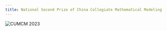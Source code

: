 ```yaml
---
title: National Second Prize of China Collegiate Mathematical Modeling Contest
---
```

<img src="https://lzhms.oss-cn-hangzhou.aliyuncs.com/images/profile/xdu/%E6%95%B0%E6%A8%A1%E5%9B%BD%E8%B5%9B.png" alt="CUMCM 2023" />